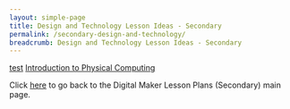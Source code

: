 ```yaml
---
layout: simple-page
title: Design and Technology Lesson Ideas - Secondary
permalink: /secondary-design-and-technology/
breadcrumb: Design and Technology Lesson Ideas - Secondary
---
```


[test](/placeholder-secondary-design-and-technology-easy/)
[Introduction to Physical Computing](/dunman-high/)

Click [here](/in-schools/digital-maker/lesson-ideas-secondary/) to go back to the Digital Maker Lesson Plans (Secondary) main page.
